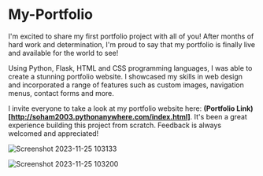 # My-Portfolio


I'm excited to share my first portfolio project with all of you! After months of hard work and determination, I'm proud to say that my portfolio is finally live and available for the world to see! 

Using Python, Flask, HTML and CSS programming languages, I was able to create a stunning portfolio website. I showcased my skills in web design and incorporated a range of features such as custom images, navigation menus, contact forms and more. 

I invite everyone to take a look at my portfolio website here: **(Portfolio Link)[http://soham2003.pythonanywhere.com/index.html]**. It's been a great experience building this project from scratch. Feedback is always welcomed and appreciated!


![Screenshot 2023-11-25 103133](https://github.com/soham7998/My-Portfolio-/assets/112894790/e1d220fb-5a60-4e47-8e8a-97ddeaebdeaa)

![Screenshot 2023-11-25 103200](https://github.com/soham7998/My-Portfolio-/assets/112894790/25ed6465-910a-4317-abed-05e9be68cd55)
